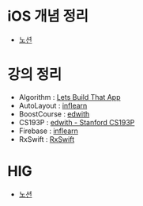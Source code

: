 
# iOS 개념 정리
- [노션](https://www.notion.so/iOS-1c4204851c8746f7b28a20d78982a29d)

# 강의 정리
- Algorithm : [Lets Build That App](https://www.youtube.com/watch?v=yxORFL_UipQ&list=PL0dzCUj1L5JFJlR7dpBfBtEJB84pCZJ3R)
- AutoLayout : [inflearn](https://www.inflearn.com/course/autolayout/dashboard)
- BoostCourse : [edwith](https://www.edwith.org/boostcourse-ios)
- CS193P : [edwith - Stanford CS193P](https://www.edwith.org/swiftapp/joinLectures/13694)
- Firebase : [inflearn](https://www.inflearn.com/course/firebase-ios-app/dashboard)
- RxSwift : [RxSwift](https://www.youtube.com/watch?v=w5Qmie-GbiA)

# HIG
- [노션](https://www.notion.so/HIG-de2fca58411842f883138a9aabb86bcc)
